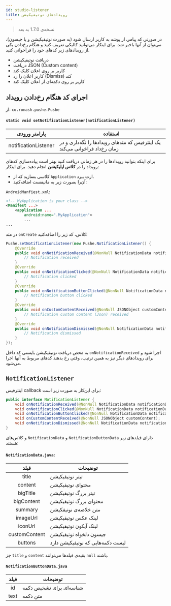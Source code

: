 ```yaml
---
id: studio-listener
title: رویدادهای نوتیفیکیشن
---
```


> نسخه‌ی 1.7.0 به بعد


در صورتی که پیامی از پوشه به کاربر ارسال شود (به صورت نوتیفیکیشن و یا جیسون)، می‌توان از آنها باخبر شد.
برای اینکار می‌توانید کالبکی تعریف‌ کنید و هنگام رخ‌دادن یکی از رویدادهای زیر کدهای خود را فراخوانی کنید.
* دریافت نوتیفیکیشن
* دریافت JSON (Custom content)
* کاربر بر روی اعلان کلیک کند
* کاربر اعلان را رد (Dismiss) کند
* کاربر بر روی دکمه‌ای از اعلان کلیک کند

## اجرای کد هنگام رخ‌دادن رویداد

از: `co.ronash.pushe.Pushe`

<div dir='ltr'>

#### `static void setNotificationListener(notificationListener)`

</div>

|پارامتر ورودی|استفاده|
|:--:|--|
|notificationListener|یک اینترفیس که متدهای رویدادها را نگه‌داری و در زمان رخ‌داد فراخوانی می‌کند|

برای اینکه بتوانید رویدادها را در هر زمانی دریافت کنید بهتر است پیاده‌سازی کدهای رویداد را در **کلاس اپلیکیشن** انجام دهید. برای اینکار:

* کلاسی بسازید که از `Application` ارث ببرد.
* آن‌را بصورت زیر به مانیفست اضافه‌کنید:

`AndroidManfiest.xml`:
```xml
<!-- MyApplication is your class -->
<Manifest ...>
    <application ...
        android:name=".MyApplication">
        ...
...
```

در متد `onCreate` کلاس، کد زیر را اضافه‌کنید:


```java
Pushe.setNotificationListener(new Pushe.NotificationListener() {
    @Override
    public void onNotificationReceived(@NonNull NotificationData notificationData) {
        // Notification received
    }
    @Override
    public void onNotificationClicked(@NonNull NotificationData notificationData) {
        // Notification clicked
    }
    @Override
    public void onNotificationButtonClicked(@NonNull NotificationData notificationData, @NonNull NotificationButtonData clickedButton) {
        // Notification button clicked
    }
    @Override
    public void onCustomContentReceived(@NonNull JSONObject customContent) {
        // Notification custom content (Json) received
    }
    @Override
    public void onNotificationDismissed(@NonNull NotificationData notificationData) {
        // Notification dismissed
    }
});
```
به محض دریافت نوتیفیکیشن بایستی کد داخل `onNotificationReceived` اجرا شود و برای رویدادهای دیگر نیز به همین ترتیب، وقتی رخ بدهند کدهای مربوط به آنها اجرا می‌شود.


## `NotificationListener`


اینترفیس callback برای این‌کار به صورت زیر است:

```java
public interface NotificationListener {
    void onNotificationReceived(@NonNull NotificationData notificationData);
    void onNotificationClicked(@NonNull NotificationData notificationData);
    void onNotificationButtonClicked(@NonNull NotificationData notificationData, @NonNull NotificationButtonData clickedButton);
    void onCustomContentReceived(@NonNull JSONObject customContent);
    void onNotificationDismissed(@NonNull NotificationData notificationData);
}
```

و کلاس‌های `NotificationData` و `NotificationButtonData` دارای فیلدهای زیر هستند:

<div dir='ltr'>

#### `NotificationData.java`:

</div>

|فیلد|توضیحات|
|:--:|--|
|title|تیتر نوتیفیکیشن|
|content|محتوای نوتیفیکیشن|
|bigTitle|تیتر بزرگ نوتیفیکیشن|
|bigContent|محتوای بزرگ نوتیفیکیشن|
|summary|متن خلاصه‌ی نوتیفکیشن|
|imageUrl|لینک عکس نوتیفیکیشن|
|iconUrl|لینک آیکون نوتیفیکیشن|
|customContent|جیسون دلخواه نوتیفیکیشن|
|buttons|لیست دکمه‌هایی که نوتیفیکیشن دارد|

جز `title` و `content` بقیه‌ی فیلدها می‌توانند `null` باشند.

<div dir='ltr'>

#### `NotificationButtonData.java`

</div>

|فیلد|توضیحات|
|:--:|--|
|id|شناسه‌ای برای تشخیص دکمه|
|text|متن دکمه|